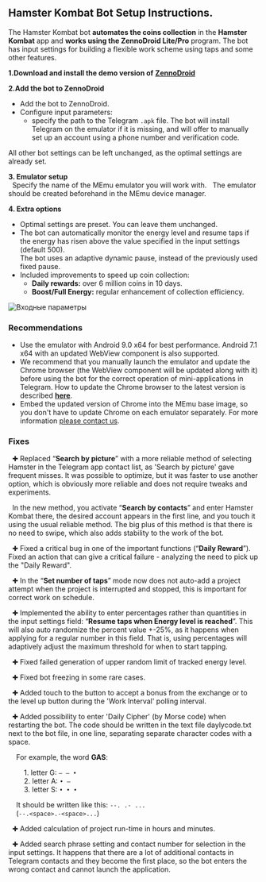 ## Hamster Kombat Bot Setup Instructions.  
The Hamster Kombat bot **automates the coins collection** in the **Hamster Kombat** app and **works using the ZennoDroid Lite/Pro** program. The bot has input settings for building a flexible work scheme using taps and some other features.  

**1.Download and install the demo version of** [**ZennoDroid**](https://drive.google.com/drive/folders/1sHjuft2GyKsk0dwlG0XSL51Hdp8bQAM3)  

**2.Add the bot to ZennoDroid**    
- Add the bot to ZennoDroid.  
- Configure input parameters:  
    - specify the path to the Telegram `.apk` file. The bot will install Telegram on the emulator if it is missing, and will offer to manually set up an account using a phone number and verification code.  

All other bot settings can be left unchanged, as the optimal settings are already set.  

**3. Emulator setup**  
&nbsp; Specify the name of the MEmu emulator you will work with. 
&nbsp; The emulator should be created beforehand in the MEmu device manager.  

**4. Extra options**  
- Optimal settings are preset. You can leave them unchanged.  
- The bot can automatically monitor the energy level and resume taps if the energy has risen above the value specified in the input settings (default 500).  
The bot uses an adaptive dynamic pause, instead of the previously used fixed pause.   
- Included improvements to speed up coin collection:  
    - **Daily rewards:** over 6 million coins in 10 days.  
    - **Boost/Full Energy:** regular enhancement of collection efficiency. 

![Входные параметры](https://i.ibb.co/CtsyDKz/Humster-ZD.jpg)  

### Recommendations  
- Use the emulator with Android 9.0 x64 for best performance. Android 7.1 x64 with an updated WebView component is also supported.  
- We recommend that you manually launch the emulator and update the Chrome browser (the WebView component will be updated along with it) before using the bot for the correct operation of mini-applications in Telegram. How to update the Chrome browser to the latest version is described [**here**](https://zenno.club/discussion/threads/ne-zagruzhajutsja-boty-v-telegramm.120040/#post-798558).  
- Embed the updated version of Chrome into the MEmu base image, so you don't have to update Chrome on each emulator separately. For more information [please contact us](https://helpdesk.zennolab.com/en-us/conversation/new).  
### Fixes  
&nbsp; ✚ Replaced “**Search by picture**” with a more reliable method of selecting Hamster in the Telegram app contact list, as 'Search by picture' gave frequent misses. It was possible to optimize, but it was faster to use another option, which is obviously more reliable and does not require tweaks and experiments.  

&nbsp; In the new method, you activate “**Search by contacts**” and enter Hamster Kombat there, the desired account appears in the first line, and you touch it using the usual reliable method. The big plus of this method is that there is no need to swipe, which also adds stability to the work of the bot.  

&nbsp; ✚ Fixed a critical bug in one of the important functions (“**Daily Reward**”). Fixed an action that can give a critical failure - analyzing the need to pick up the "Daily Reward".  

&nbsp; ✚ In the “**Set number of taps**” mode now does not auto-add a project attempt when the project is interrupted and stopped, this is important for correct work on schedule.  

&nbsp; ✚ Implemented the ability to enter percentages rather than quantities in the input settings field: “**Resume taps when Energy level is reached**”. This will also auto randomize the percent value +-25%, as it happens when applying for a regular number in this field. That is, 
using percentages will adaptively adjust the maximum threshold for when to start tapping.   

&nbsp; ✚ Fixed failed generation of upper random limit of tracked energy level.  

&nbsp; ✚ Fixed bot freezing in some rare cases.  

&nbsp; ✚ Added touch to the button to accept a bonus from the exchange or to the level up button during the 'Work Interval' polling interval.  

&nbsp; ✚ Added possibility to enter 'Daily Cipher' (by Morse code) when restarting the bot. The code should be written in the text file daylycode.txt next to the bot file, in one line, separating separate character codes with a space.   

&nbsp; &nbsp; For example, the word **GAS**:  

&nbsp; &nbsp; &nbsp; &nbsp; 1. letter G: `— — •`  
&nbsp; &nbsp; &nbsp; &nbsp; 2. letter A: `• —`  
&nbsp; &nbsp; &nbsp; &nbsp; 3. letter S: `• • •`  

&nbsp; &nbsp; It should be written like this: `--. .- ...`  
&nbsp; &nbsp; (`--.<space>.-<space>...`)  

&nbsp; ✚ Added calculation of project run-time in hours and minutes.  

&nbsp; ✚ Added search phrase setting and contact number for selection in the input settings. It happens that there are a lot of additional contacts in Telegram contacts and they become the first place, so the bot enters the wrong contact and cannot launch the application.

